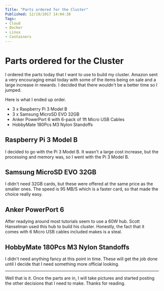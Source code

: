```yaml
---
Title: "Parts ordered for the Cluster"
Published: 12/19/2017 14:04:38
Tags:
- Cloud
- Docker 
- Linux
- Containers 
---
```

# Parts ordered for the Cluster

I ordered the parts today that I want to use to build my cluster. Amazon sent a very encouraging email today with some of the items being on sale and a large increase in rewards. I decided that there wouldn't be a better time so I jumped.

Here is what I ended up order.

* 3 x Raspberry Pi 3 Model B
* 3 x Samsung MicroSD EVO 32GB
* Anker PowerPort 6 with 6-pack of 1ft Micro USB Cables
* HobbyMate 180Pcs M3 Nylon Standoffs

## Raspberry Pi 3 Model B

I decided to go with the Pi 3 Model B. It wasn't a large cost increase, but the processing and memory was, so I went with the Pi 3 Model B.

## Samsung MicroSD EVO 32GB

I didn't need 32GB cards, but these were offered at the same price as the smaller ones. The speed is 95 MB/S which is a faster card, so that made the choice really easy.

## Anker PowerPort 6

After readying around most tutorials seem to use a 60W hub.  Scott Hanselman used this hub to build his cluster. Honestly, the fact that it comes with 6 Micro USB cables included makes is a steal.

## HobbyMate 180Pcs M3 Nylon Standoffs

I didn't need anything fancy at this point in time. These will get the job done until I decide that I need something more official looking.

<hr>

Well that is it. Once the parts are in, I will take pictures and started posting the other decisions that I need to make. Thanks for reading.
